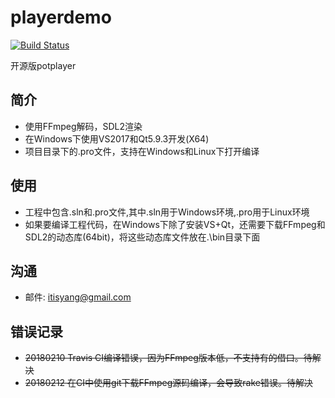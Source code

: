 # playerdemo
[![Build Status](https://travis-ci.org/itisyang/playerdemo.svg?branch=master)](https://travis-ci.org/itisyang/playerdemo)

开源版potplayer

## 简介
- 使用FFmpeg解码，SDL2渲染
- 在Windows下使用VS2017和Qt5.9.3开发(X64)
- 项目目录下的.pro文件，支持在Windows和Linux下打开编译

## 使用
- 工程中包含.sln和.pro文件,其中.sln用于Windows环境,.pro用于Linux环境
- 如果要编译工程代码，在Windows下除了安装VS+Qt，还需要下载FFmpeg和SDL2的动态库(64bit)，将这些动态库文件放在.\bin目录下面

## 沟通
- 邮件: itisyang@gmail.com

## 错误记录
- ~~20180210 Travis CI编译错误，因为FFmpeg版本低，不支持有的借口。待解决~~
- ~~20180212 在CI中使用git下载FFmpeg源码编译，会导致rake错误。待解决~~